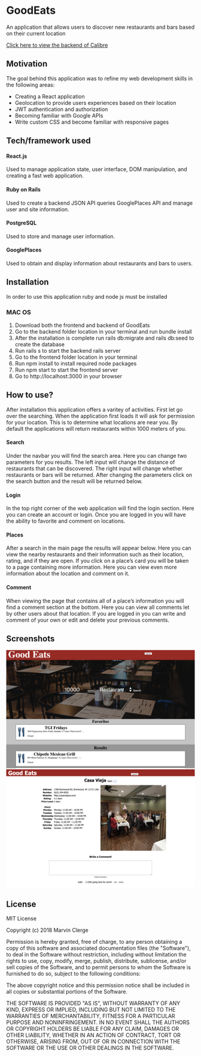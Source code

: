 # GoodEats
An application that allows users to discover new restaurants and bars based on their current location

[Click here to view the backend of Calibre](https://github.com/MarvinClerge/GoodEats-Backend)

## Motivation
The goal behind this application was to refine my web development skills in the following areas:
* Creating a React application
* Geolocation to provide users experiences based on their location 
* JWT authentication and authorization
* Becoming familiar with Google APIs
* Write custom CSS and become familiar with responsive pages

## Tech/framework used
#### React.js
Used to manage application state, user interface, DOM manipulation, and creating a fast web application.
#### Ruby on Rails
Used to create a backend JSON API queries GooglePlaces API and manage user and site information.
#### PostgreSQL
Used to store and manage user information.
#### GooglePlaces
Used to obtain and display information about restaurants and bars to users.

## Installation
In order to use this application ruby and node js must be installed
### MAC OS
1. Download both the frontend and backend of GoodEats
2. Go to the backend folder location in your terminal and run bundle install
3. After the installation is complete run rails db:migrate and rails db:seed to create the database
4. Run rails s to start the backend rails server
5. Go to the frontend folder location in your terminal
6. Run npm install to install required node packages
7. Run npm start to start the frontend server
8. Go to http://localhost:3000 in your browser

## How to use?
After installation this application offers a varitey of activities. First let go over the searching. When the application first loads it will ask for permission for your location. This is to determine what locations are near you. By default the applications will return restaurants within 1000 meters of you.

#### Search
Under the navbar you will find the search area. Here you can change two parameters for you results. The left input will change the distance of restaurants that can be discovered. The right input will change whether restaurants or bars will be returned. After changing the parameters click on the search button and the result will be returned below.

#### Login
In the top right corner of the web application will find the login section. Here you can create an account or login. Once you are logged in you will have the ability to favorite and comment on locations.

#### Places
After a search in the main page the results will appear below. Here you can view the nearby restaurants and their information such as their location, rating, and if they are open. If you click on a place’s card you will be taken to a page containing more information. Here you can view even more information about the location and comment on it.

#### Comment
When viewing the page that contains all of a place’s information you will find a comment section at the bottom. Here you can view all comments let by other users about that location. If you are logged in you can write and comment of your own or edit and delete your previous comments.

## Screenshots
![playine section](screen1.png)
![browsing section](screen2.png)

## License
MIT License

Copyright (c) 2018 Marvin Clerge

Permission is hereby granted, free of charge, to any person obtaining a copy
of this software and associated documentation files (the "Software"), to deal
in the Software without restriction, including without limitation the rights
to use, copy, modify, merge, publish, distribute, sublicense, and/or sell
copies of the Software, and to permit persons to whom the Software is
furnished to do so, subject to the following conditions:

The above copyright notice and this permission notice shall be included in all
copies or substantial portions of the Software.

THE SOFTWARE IS PROVIDED "AS IS", WITHOUT WARRANTY OF ANY KIND, EXPRESS OR
IMPLIED, INCLUDING BUT NOT LIMITED TO THE WARRANTIES OF MERCHANTABILITY,
FITNESS FOR A PARTICULAR PURPOSE AND NONINFRINGEMENT. IN NO EVENT SHALL THE
AUTHORS OR COPYRIGHT HOLDERS BE LIABLE FOR ANY CLAIM, DAMAGES OR OTHER
LIABILITY, WHETHER IN AN ACTION OF CONTRACT, TORT OR OTHERWISE, ARISING FROM,
OUT OF OR IN CONNECTION WITH THE SOFTWARE OR THE USE OR OTHER DEALINGS IN THE
SOFTWARE.
